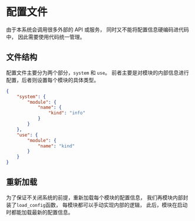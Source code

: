 # 配置文件

由于本系统会调用很多外部的 API 或服务，
同时又不能将配置信息硬编码进代码中，
因此需要使用代码统一管理。

## 文件结构

配置文件主要分为两个部分，`system` 和 `use`。
前者主要是对模块的内部信息进行配置，后者则设置每个模块的具体类型。

```json
{
    "system": {
        "module": {
            "name": {
                "kind": "info"
            }
        }
    },
    "use": {
        "module": {
            "name": "kind"
        }
    }
}
```

## 重新加载

为了保证不关闭系统的前提，重新加载每个模块的配置信息，
我们再模块内部封装了`load_config`函数，
每模块都可以手动实现内部的逻辑，
此后，模块在启动时都能加载最新的配置信息。
